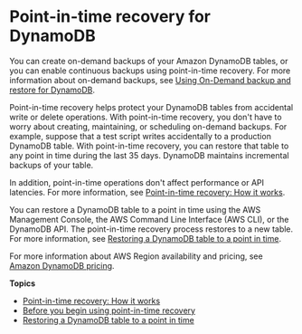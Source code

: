 # Point\-in\-time recovery for DynamoDB<a name="PointInTimeRecovery"></a>

You can create on\-demand backups of your Amazon DynamoDB tables, or you can enable continuous backups using point\-in\-time recovery\. For more information about on\-demand backups, see [Using On\-Demand backup and restore for DynamoDB](BackupRestore.md)\.

Point\-in\-time recovery helps protect your DynamoDB tables from accidental write or delete operations\. With point\-in\-time recovery, you don't have to worry about creating, maintaining, or scheduling on\-demand backups\. For example, suppose that a test script writes accidentally to a production DynamoDB table\. With point\-in\-time recovery, you can restore that table to any point in time during the last 35 days\. DynamoDB maintains incremental backups of your table\.

In addition, point\-in\-time operations don't affect performance or API latencies\. For more information, see [Point\-in\-time recovery: How it works](PointInTimeRecovery_Howitworks.md)\. 

You can restore a DynamoDB table to a point in time using the AWS Management Console, the AWS Command Line Interface \(AWS CLI\), or the DynamoDB API\. The point\-in\-time recovery process restores to a new table\. For more information, see [Restoring a DynamoDB table to a point in time](PointInTimeRecovery.Tutorial.md)\.

For more information about AWS Region availability and pricing, see [Amazon DynamoDB pricing](https://aws.amazon.com/dynamodb/pricing)\.

**Topics**
+ [Point\-in\-time recovery: How it works](PointInTimeRecovery_Howitworks.md)
+ [Before you begin using point\-in\-time recovery](pointintimerecovery_beforeyoubegin.md)
+ [Restoring a DynamoDB table to a point in time](PointInTimeRecovery.Tutorial.md)